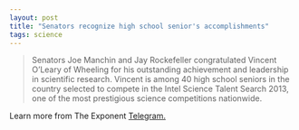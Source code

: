 ```yaml
---
layout: post
title: "Senators recognize high school senior's accomplishments"
tags: science
---
```


> Senators Joe Manchin and Jay Rockefeller congratulated Vincent O’Leary of Wheeling for his outstanding achievement and leadership in scientific research. Vincent is among 40 high school seniors in the country selected to compete in the Intel Science Talent Search 2013, one of the most prestigious science competitions nationwide.


Learn more from The Exponent [Telegram.](https://www.theet.com/news/press_releases/senators-recognize-high-school-senior-s-accomplishments/article_43f0e672-81df-11e2-a3bc-0019bb2963f4.html)
